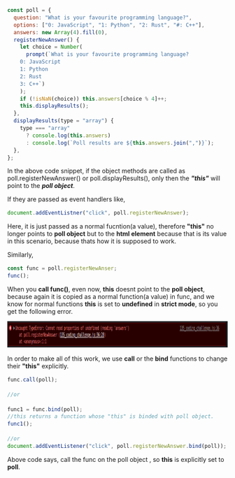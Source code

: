 ```javascript
const poll = {
  question: "What is your favourite programming language?",
  options: ["0: JavaScript", "1: Python", "2: Rust", "#: C++"],
  answers: new Array(4).fill(0),
  registerNewAnswer() {
    let choice = Number(
      prompt(`What is your favourite programming language?
    0: JavaScript
    1: Python
    2: Rust
    3: C++`)
    );
    if (!isNaN(choice)) this.answers[choice % 4]++;
    this.displayResults();
  },
  displayResults(type = "array") {
    type === "array"
      ? console.log(this.answers)
      : console.log(`Poll results are ${this.answers.join(",")}`);
  },
};
```

In the above code snippet, if the object methods are called as poll.registerNewAnswer() or poll.displayResults(), only then the **_"this"_** will point to the **_poll object_**.

If they are passed as event handlers like,

```javascript
document.addEventListner("click", poll.registerNewAnswer);
```

Here, it is just passed as a normal fucntion(a value), therefore **"this"** no longer points to **poll object** but to the **html element** because that is its value in this scenario, because thats how it is supposed to work.

Similarly,

```javascript
const func = poll.registerNewAnser;
func();
```

When you **call func()**, even now, **this** doesnt point to the **poll object**, because again it is copied as a normal function(a value) in func, and we know for normal functions **this** is set to **undefined** in **strict mode**, so you get the following error.

<img src="image1.png" height="60"></img>

In order to make all of this work, we use **call** or the **bind** functions to change their **"this"** explicitly.

```javascript
func.call(poll);

//or

func1 = func.bind(poll);
//this returns a function whose "this" is binded with poll object.
func1();

//or
document.addEventListener("click", poll.registerNewAnswer.bind(poll));
```

Above code says, call the func on the poll object , so **this** is explicitly set to **poll**.
